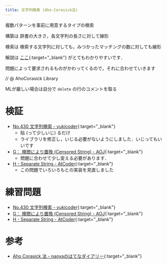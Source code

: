 ```yaml
---
title: 文字列検索 (Aho-Corasick法)
---
```


複数パターンを事前に用意するタイプの検索


構築は 辞書の大きさ，各文字列の長さに対して線形

検索は 検索する文字列に対しても，みつかったマッチングの数に対しても線形

解説は [ここ](http://d.hatena.ne.jp/naoya/touch/20090405/aho_corasick){:target="_blank"} がとてもわかりやすいです．<!--_-->

問題によって要求されるものがかわってくるので，それに合わせていきます

// @ AhoCorasick Library

MLが厳しい場合は自分で `delete` の行のコメントを取る

# 検証

* [No.430 文字列検索 - yukicoder](https://yukicoder.me/submissions/281765){:target="_blank"}<!--_-->
  * 貼 (って少しいじ) るだけ
  * ライブラリを修正し，いじる必要がないようにしました．いじってもいいです
* [G： 検閲により置換 (Censored String) - AOJ](https://onlinejudge.u-aizu.ac.jp/status/users/luma/submissions/1/2873/judge/3116720/C++14){:target="_blank"}<!--_-->
  * 問題に合わせて少し変える必要があります．
* [H - Separate String - AtCoder](https://beta.atcoder.jp/contests/jag2017autumn/submissions/3107157){:target="_blank"}<!--_-->
  * この問題でいろいろもとの実装を見直しました

# 練習問題

* [No.430 文字列検索 - yukicoder](https://yukicoder.me/problems/no/430){:target="_blank"}<!--_-->
* [G： 検閲により置換 (Censored String) - AOJ](https://onlinejudge.u-aizu.ac.jp/problems/2873){:target="_blank"}<!--_-->
* [H - Separate String - AtCoder](https://beta.atcoder.jp/contests/jag2017autumn/tasks/jag2017autumn_h){:target="_blank"}

# 参考

* [Aho Corasick 法 - naoyaのはてなダイアリー](http://d.hatena.ne.jp/naoya/touch/20090405/aho_corasick){:target="_blank"}<!--_-->


